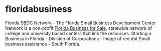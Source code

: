 # floridabusiness
Florida SBDC Network - The Florida Small Business Development Center Network is a non-profit <a href="https://trufortebusinessgroup.com/">Florida Business for Sale</a>, statewide network of college and university based centers that link the resources. Starting a Business in Florida - Division of Corporations - Image of red dot Small business assistance - South Florida.
